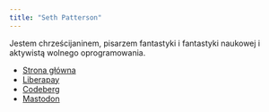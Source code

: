 ```yaml
---
title: "Seth Patterson"
---
```


Jestem chrześcijaninem, pisarzem fantastyki i fantastyki naukowej i aktywistą wolnego oprogramowania.

- [Strona główna](https://nantucketebooks.com/books/SethPatterson/index.html)
- [Liberapay](https://liberapay.com/NylaWoethief/)
- [Codeberg](https://codeberg.org/SethPatterson/)
- [Mastodon](https://writing.exchange/@NylaWoethief)
